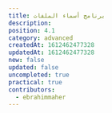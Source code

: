 ```yaml
---
title: برنامج أسماء الملفات
description: 
position: 4.1
category: advanced
createdAt: 1612462477328
updatedAt: 1612462477328
new: false
updated: false
uncompleted: true
practical: true
contributors:
  - ebrahimmaher
---
```

